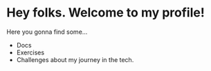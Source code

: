 # Hey folks. Welcome to my profile!

Here you gonna find some...
- Docs
- Exercises
- Challenges 
about my journey in the tech.


